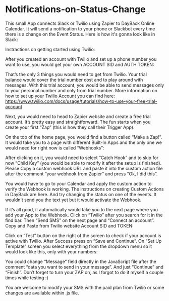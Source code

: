 # Notifications-on-Status-Change
This small App connects Slack or Twilio using Zapier to DayBack Online Calendar. It will send a notification to your phone or Slackbot every time there is a change on the Event Status. Here is how it's gonna look like in Slack:



Instractions on getting started using Twilio:

After you created an account with Twilio and set up a phone number you want to use, you would get your own ACCOUNT SID and AUTH TOKEN:




That’s the only 3 things you would need to get from Twilio. Your trial balance would cover the trial number cost and to play around with messages. With this trial account, you would be able to send messages only to your personal number and only from trial number. More information on how to set up your Twilio Account you can find here: https://www.twilio.com/docs/usage/tutorials/how-to-use-your-free-trial-account

Next, you would need to head to Zapier website and create a free trial account. It’s pretty easy and straightforward. The fun starts when you create your first “Zap” (this is how they call their Trigger App).

On the top of the home page, you would find a button called “Make a Zap!”. It would take you to a page with different Built-In Apps and the only one we would need for right now is called “Webhooks”:

After clicking on it, you would need to select “Catch Hook” and to skip for now “Child Key” (you would be able to modify it after the setup is finished). Please Copy a custom webhook URL and paste it into the custom action file after the comment “your webhook from Zapier” and press “Ok, I did this”.

You would have to go to your Calendar and apply the custom action to verify the Webhook is working. The instructions on creating Custom Actions in DayBack are here. And try changing the status on one of the events. It wouldn’t send you the text yet but it would activate the Webhook.

If it’s all good, it automatically would take you to the next page where you add your App to the Webhook. Click on “Twilio” after you search for it in the find bar. Then “Send SMS” on the next page and “Connect an account”. Copy and Paste from Twilio website Account SID and TOKEN:





Click on “Test” button on the right of the screen to check if your account is active with Twilio. After Success press on “Save and Continue”. On “Set Up Template” screen you select everything from the dropdown menu so it would look like this, only with your numbers:




You could change “Message” field directly in the JavaScript file after the comment “data you want to send in your message”. And just “Continue” and “Finish”. Don’t forget to turn your ZAP on, as I forgot to do it myself a couple times while testing :)

You are welcome to modify your SMS with the paid plan from Twilio or some changes are available within .js file.


